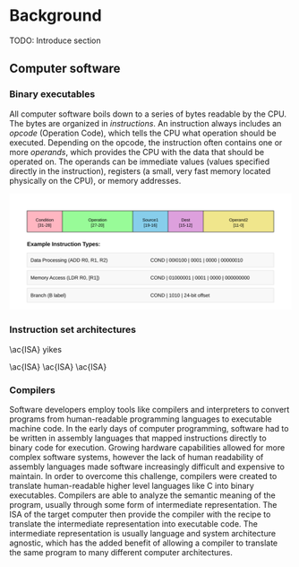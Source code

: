 # Background

TODO: Introduce section

## Computer software

### Binary executables

All computer software boils down to a series of bytes readable by the CPU. The bytes are organized in _instructions_. An instruction always includes an _opcode_ (Operation Code), which tells the CPU what operation should be executed. Depending on the opcode, the instruction often contains one or more _operands_, which provides the CPU with the data that should be operated on. The operands can be immediate values (values specified directly in the instruction), registers (a small, very fast memory located physically on the CPU), or memory addresses.

![Instruction format and examples from the ARM instruction set.](images/arm-instruction.svg)

<!-- Assembly? -->

### Instruction set architectures

\ac{ISA} yikes

\ac{ISA}
\ac{ISA}
\ac{ISA}

### Compilers

Software developers employ tools like compilers and interpreters to convert programs from human-readable programming languages to executable machine code. In the early days of computer programming, software had to be written in assembly languages that mapped instructions directly to binary code for execution. Growing hardware capabilities allowed for more complex software systems, however the lack of human readability of assembly languages made software increasingly difficult and expensive to maintain. In order to overcome this challenge, compilers were created to translate human-readable higher level languages like C into binary executables. Compilers are able to analyze the semantic meaning of the program, usually through some form of intermediate representation. The ISA of the target computer then provide the compiler with the recipe to translate the intermediate representation into executable code. The intermediate representation is usually language and system architecture agnostic, which has the added benefit of allowing a compiler to translate the same program to many different computer architectures.

<!--
Abstraction away from executables. without access to the original source code, it is dificult to understand waht a binary program does. Motivates reverse engineering.
 -->
